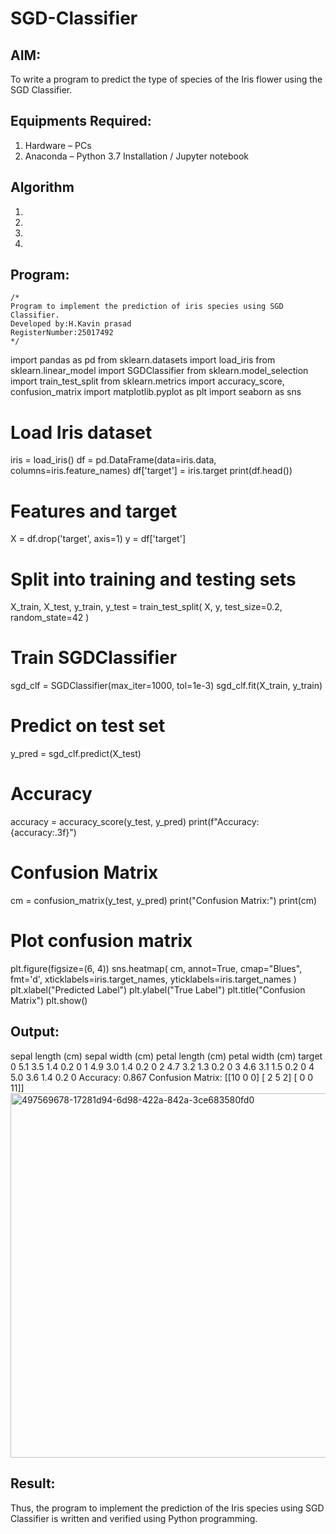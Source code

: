 # SGD-Classifier
## AIM:
To write a program to predict the type of species of the Iris flower using the SGD Classifier.

## Equipments Required:
1. Hardware – PCs
2. Anaconda – Python 3.7 Installation / Jupyter notebook

## Algorithm
1. 
2. 
3. 
4. 

## Program:
```
/*
Program to implement the prediction of iris species using SGD Classifier.
Developed by:H.Kavin prasad
RegisterNumber:25017492
*/
```
import pandas as pd
from sklearn.datasets import load_iris
from sklearn.linear_model import SGDClassifier
from sklearn.model_selection import train_test_split
from sklearn.metrics import accuracy_score, confusion_matrix
import matplotlib.pyplot as plt
import seaborn as sns

# Load Iris dataset
iris = load_iris()
df = pd.DataFrame(data=iris.data, columns=iris.feature_names)
df['target'] = iris.target
print(df.head())

# Features and target
X = df.drop('target', axis=1)
y = df['target']

# Split into training and testing sets
X_train, X_test, y_train, y_test = train_test_split(
    X, y, test_size=0.2, random_state=42
)

# Train SGDClassifier
sgd_clf = SGDClassifier(max_iter=1000, tol=1e-3)
sgd_clf.fit(X_train, y_train)

# Predict on test set
y_pred = sgd_clf.predict(X_test)

# Accuracy
accuracy = accuracy_score(y_test, y_pred)
print(f"Accuracy: {accuracy:.3f}")

# Confusion Matrix
cm = confusion_matrix(y_test, y_pred)
print("Confusion Matrix:")
print(cm)

# Plot confusion matrix
plt.figure(figsize=(6, 4))
sns.heatmap(
    cm, annot=True, cmap="Blues", fmt='d',
    xticklabels=iris.target_names,
    yticklabels=iris.target_names
)
plt.xlabel("Predicted Label")
plt.ylabel("True Label")
plt.title("Confusion Matrix")
plt.show()

## Output:
sepal length (cm) sepal width (cm) petal length (cm) petal width (cm) target 0 5.1 3.5 1.4 0.2 0 1 4.9 3.0 1.4 0.2 0 2 4.7 3.2 1.3 0.2 0 3 4.6 3.1 1.5 0.2 0 4 5.0 3.6 1.4 0.2 0 Accuracy: 0.867 Confusion Matrix: [[10 0 0] [ 2 5 2] [ 0 0 11]]
<img width="747" height="583" alt="497569678-17281d94-6d98-422a-842a-3ce683580fd0" src="https://github.com/user-attachments/assets/e0d27c02-1edd-47e5-8318-3e767f29546f" />


## Result:
Thus, the program to implement the prediction of the Iris species using SGD Classifier is written and verified using Python programming.

